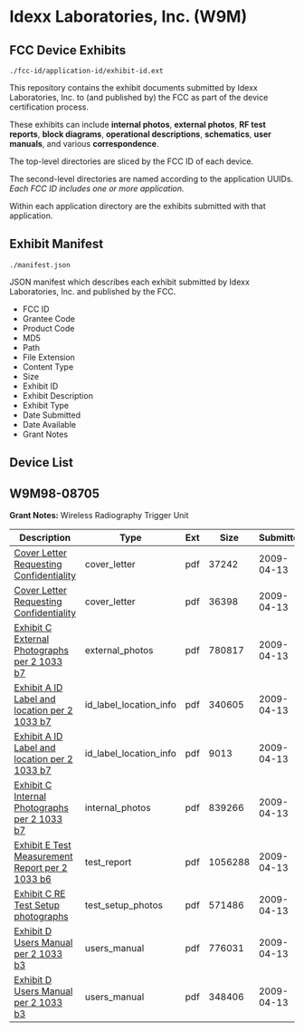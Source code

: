 # Idexx Laboratories, Inc. (W9M)
## FCC Device Exhibits

```
./fcc-id/application-id/exhibit-id.ext
```

This repository contains the exhibit documents submitted by Idexx Laboratories, Inc. to (and published by) the FCC as part of the device certification process.

These exhibits can include **internal photos**, **external photos**, **RF test reports**, **block diagrams**, **operational descriptions**, **schematics**, **user manuals**, and various **correspondence**.

The top-level directories are sliced by the FCC ID of each device.

The second-level directories are named according to the application UUIDs. *Each FCC ID includes one or more application.*

Within each application directory are the exhibits submitted with that application. 

## Exhibit Manifest

```
./manifest.json
```

JSON manifest which describes each exhibit submitted by Idexx Laboratories, Inc. and published by the FCC.

- FCC ID
- Grantee Code
- Product Code
- MD5
- Path
- File Extension
- Content Type
- Size
- Exhibit ID
- Exhibit Description
- Exhibit Type
- Date Submitted
- Date Available
- Grant Notes

## Device List
## W9M98-08705
**Grant Notes:** Wireless Radiography Trigger Unit

| Description | Type | Ext | Size | Submitted | Available |
| ----------- | ---- | --- | ---- | --------- | --------- |
| [Cover Letter Requesting Confidentiality](W9M98-08705/d27fcdaa77569913400e478b1ff4cd4d/1095562.pdf) | cover_letter | pdf | 37242 | 2009-04-13 | 2009-04-13 |
| [Cover Letter Requesting Confidentiality](W9M98-08705/d27fcdaa77569913400e478b1ff4cd4d/1095574.pdf) | cover_letter | pdf | 36398 | 2009-04-13 | 2009-04-13 |
| [Exhibit C External Photographs per 2 1033 b7](W9M98-08705/d27fcdaa77569913400e478b1ff4cd4d/1095556.pdf) | external_photos | pdf | 780817 | 2009-04-13 | 2009-04-13 |
| [Exhibit A ID Label and location per 2 1033 b7](W9M98-08705/d27fcdaa77569913400e478b1ff4cd4d/1095551.pdf) | id_label_location_info | pdf | 340605 | 2009-04-13 | 2009-04-13 |
| [Exhibit A ID Label and location per 2 1033 b7](W9M98-08705/d27fcdaa77569913400e478b1ff4cd4d/1095552.pdf) | id_label_location_info | pdf | 9013 | 2009-04-13 | 2009-04-13 |
| [Exhibit C Internal Photographs per 2 1033 b7](W9M98-08705/d27fcdaa77569913400e478b1ff4cd4d/1095557.pdf) | internal_photos | pdf | 839266 | 2009-04-13 | 2009-04-13 |
| [Exhibit E Test Measurement Report per 2 1033 b6](W9M98-08705/d27fcdaa77569913400e478b1ff4cd4d/1095561.pdf) | test_report | pdf | 1056288 | 2009-04-13 | 2009-04-13 |
| [Exhibit C RE Test Setup photographs](W9M98-08705/d27fcdaa77569913400e478b1ff4cd4d/1095558.pdf) | test_setup_photos | pdf | 571486 | 2009-04-13 | 2009-04-13 |
| [Exhibit D Users Manual per 2 1033 b3](W9M98-08705/d27fcdaa77569913400e478b1ff4cd4d/1095559.pdf) | users_manual | pdf | 776031 | 2009-04-13 | 2009-04-13 |
| [Exhibit D Users Manual per 2 1033 b3](W9M98-08705/d27fcdaa77569913400e478b1ff4cd4d/1095560.pdf) | users_manual | pdf | 348406 | 2009-04-13 | 2009-04-13 |
